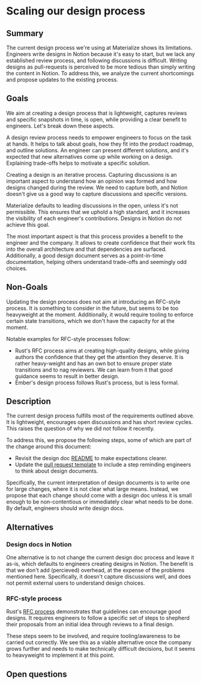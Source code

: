 # Scaling our design process

## Summary

<!--
// Brief, high-level overview. A few sentences long.
// Be sure to capture the customer impact - framing this as a release note may be useful.
-->

The current design process we're using at Materialize shows its limitations.
Engineers write designs in Notion because it's easy to start, but we lack any established review process, and following discussions is difficult.
Writing designs as pull-requests is perceived to be more tedious than simply writing the content in Notion.
To address this, we analyze the current shortcomings and propose updates to the existing process.

## Goals

<!--
// Enumerate the concrete goals that are in scope for the project.
-->

We aim at creating a design process that is lightweight, captures reviews and specific snapshots in time, is open, while providing a clear benefit to engineers.
Let's break down these aspects.

A design review process needs to empower engineers to focus on the task at hands.
It helps to talk about goals, how they fit into the product roadmap, and outline solutions.
An engineer can present different solutions, and it's expected that new alternatives come up while working on a design.
Explaining trade-offs helps to motivate a specific solution.

Creating a design is an iterative process.
Capturing discussions is an important aspect to understand how an opinion was formed and how designs changed during the review.
We need to capture both, and Notion doesn't give us a good way to capture discussions and specific versions.

Materialize defaults to leading discussions in the open, unless it's not permissible.
This ensures that we uphold a high standard, and it increases the visibility of each engineer's contributions.
Designs in Notion do not achieve this goal.

The most important aspect is that this process provides a benefit to the engineer and the company.
It allows to create confidence that their work fits into the overall architecture and that dependencies are surfaced.
Additionally, a good design document serves as a point-in-time documentation, helping others understand trade-offs and seemingly odd choices.

## Non-Goals

<!--
// Enumerate potential goals that are explicitly out of scope for the project
// ie. what could we do or what do we want to do in the future - but are not doing now
-->

Updating the design process does not aim at introducing an RFC-style process.
It is something to consider in the future, but seems to be too heavyweight at the moment.
Additionally, it would require tooling to enforce certain state transitions, which we don't have the capacity for at the moment.

Notable examples for RFC-style processes follow:
* Rust's RFC process aims at creating high-quality designs, while giving authors the confidence that they get the attention they deserve.
  It is rather heavy-weight and has an own bot to ensure proper state transitions and to nag reviewers.
  We can learn from it that good guidance seems to result in better design.
* Ember's design process follows Rust's process, but is less formal.

## Description

<!--
// Describe the approach in detail. If there is no clear frontrunner, feel free to list all approaches in alternatives.
// If applicable, be sure to call out any new testing/validation that will be required
-->

The current design process fulfills most of the requirements outlined above.
It is lightweight, encourages open discussions and has short review cycles.
This raises the question of why we did not follow it recently.

To address this, we propose the following steps, some of which are part of the change around this document:
* Revisit the design doc [README](./README.md) to make expectations clearer.
* Update the [pull request template](/.github/pull_request_template.md) to include a step reminding engineers to think about design documents.

Specifically, the current interpretation of design documents is to write one for large changes, where it is not clear what large means.
Instead, we propose that each change should come with a design doc unless it is small enough to be non-contentious or immediately clear what needs to be done.
By default, engineers should write design docs.

## Alternatives

<!--
// Similar to the Description section. List of alternative approaches considered, pros/cons or why they were not chosen
-->

### Design docs in Notion

One alternative is to not change the current design doc process and leave it as-is, which defaults to engineers creating designs in Notion.
The benefit is that we don't add (percieved) overhead, at the expense of the problems mentioned here.
Specifically, it doesn't capture discussions well, and does not permit external users to understand design choices.

### RFC-style process

Rust's [RFC process](https://rust-lang.github.io/rfcs/0002-rfc-process.html) demonstrates that guidelines can encourage good designs.
It requires engineers to follow a specific set of steps to shepherd their proposals from an initial idea through reviews to a final design.

These steps seem to be involved, and require tooling/awareness to be carried out correctly.
We see this as a viable alternative once the company grows further and needs to make technically difficult decisions, but it seems to heavyweight to implement it at this point.

## Open questions

<!--
// Anything currently unanswered that needs specific focus. This section may be expanded during the doc meeting as
// other unknowns are pointed out.
// These questions may be technical, product, or anything in-between.
-->
